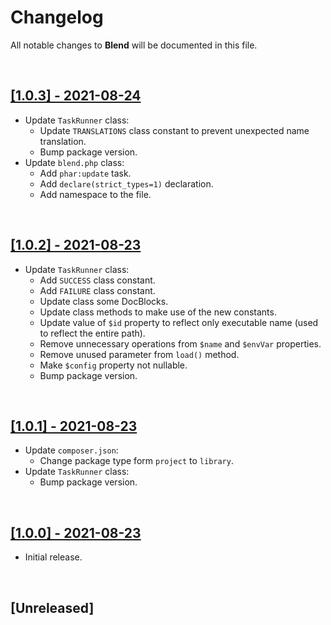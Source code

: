 # Changelog

All notable changes to **Blend** will be documented in this file.

<br />

## [[1.0.3] - 2021-08-24](https://github.com/MarwanAlsoltany/blend/compare/v1.0.2...v1.0.3)
- Update `TaskRunner` class:
    - Update `TRANSLATIONS` class constant to prevent unexpected name translation.
    - Bump package version.
- Update `blend.php` class:
    - Add `phar:update` task.
    - Add `declare(strict_types=1)` declaration.
    - Add namespace to the file.

<br />

## [[1.0.2] - 2021-08-23](https://github.com/MarwanAlsoltany/blend/compare/v1.0.1...v1.0.2)
- Update `TaskRunner` class:
    - Add `SUCCESS` class constant.
    - Add `FAILURE` class constant.
    - Update class some DocBlocks.
    - Update class methods to make use of the new constants.
    - Update value of `$id` property to reflect only executable name (used to reflect the entire path).
    - Remove unnecessary operations from `$name` and `$envVar` properties.
    - Remove unused parameter from `load()` method.
    - Make `$config` property not nullable.
    - Bump package version.

<br />

## [[1.0.1] - 2021-08-23](https://github.com/MarwanAlsoltany/blend/compare/v1.0.0...v1.0.1)
- Update `composer.json`:
    - Change package type form `project` to `library`.
- Update `TaskRunner` class:
    - Bump package version.

<br />

## [[1.0.0] - 2021-08-23](https://github.com/MarwanAlsoltany/blend/commits/v1.0.0)
- Initial release.

<br />

## [Unreleased]

<br />
